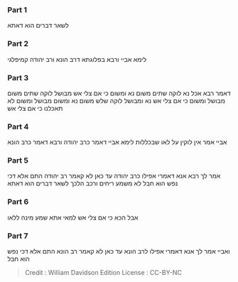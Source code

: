 
### Part 1
לשאר דברים הוא דאתא

### Part 2
לימא אביי ורבא בפלוגתא דרב הונא ורב יהודה קמיפלגי

### Part 3
דאמר רבא אכל נא לוקה שתים משום נא ומשום כי אם צלי אש מבושל לוקה שתים משום מבושל ומשום כי אם צלי אש נא ומבושל לוקה שלש משום נא ומשום מבושל ומשום לא תאכלנו כי אם צלי אש

### Part 4
אביי אמר אין לוקין על לאו שבכללות לימא אביי דאמר כרב יהודה ורבא דאמר כרב הונא

### Part 5
אמר לך רבא אנא דאמרי אפילו כרב יהודה עד כאן לא קאמר רב יהודה התם אלא דכי נפש הוא חבל לא משמע ריחים ורכב הלכך לשאר דברים הוא דאתא

### Part 6
אבל הכא כי אם צלי אש למאי אתא שמע מינה ללאו

### Part 7
ואביי אמר לך אנא דאמרי אפילו לרב הונא עד כאן לא קאמר רב הונא התם אלא דכי נפש הוא חבל

>Credit : William Davidson Edition
>License : CC-BY-NC